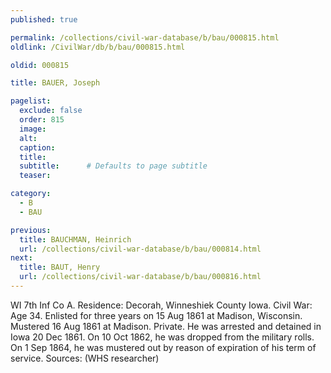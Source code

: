 ```yaml
---
published: true

permalink: /collections/civil-war-database/b/bau/000815.html
oldlink: /CivilWar/db/b/bau/000815.html

oldid: 000815

title: BAUER, Joseph

pagelist:
  exclude: false
  order: 815
  image: 
  alt:
  caption:
  title:
  subtitle:      # Defaults to page subtitle
  teaser:

category: 
  - B 
  - BAU

previous:
  title: BAUCHMAN, Heinrich
  url: /collections/civil-war-database/b/bau/000814.html  
next:
  title: BAUT, Henry
  url: /collections/civil-war-database/b/bau/000816.html   
---
```

WI 7th Inf Co A. Residence: Decorah, Winneshiek County Iowa. Civil War: Age 34. Enlisted for three years on 15 Aug 1861 at Madison, Wisconsin. Mustered 16 Aug 1861 at Madison. Private. He was arrested and detained in Iowa 20 Dec 1861. On 10 Oct 1862, he was dropped from the military rolls. On 1 Sep 1864, he was mustered out by reason of expiration of his term of service. Sources: (WHS researcher)